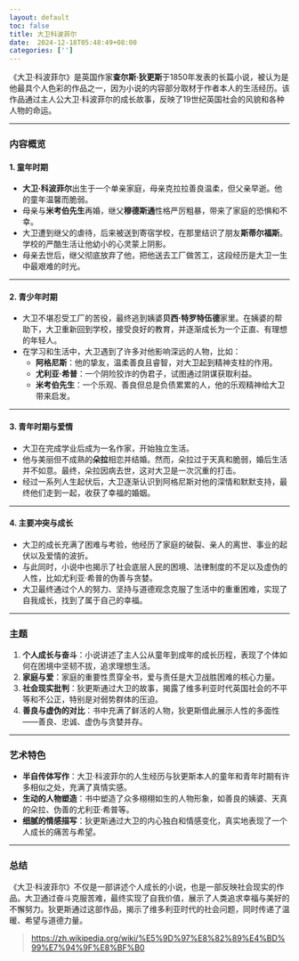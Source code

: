 ```yaml
---
layout: default
toc: false
title: 大卫科波菲尔
date:  2024-12-18T05:48:49+08:00
categories: ['']
---
```


《大卫·科波菲尔》是英国作家**查尔斯·狄更斯**于1850年发表的长篇小说，被认为是他最具个人色彩的作品之一，因为小说的内容部分取材于作者本人的生活经历。该作品通过主人公大卫·科波菲尔的成长故事，反映了19世纪英国社会的风貌和各种人物的命运。

<!--more-->
---

### **内容概览**

#### **1. 童年时期**
- **大卫·科波菲尔**出生于一个单亲家庭，母亲克拉拉善良温柔，但父亲早逝。他的童年温馨而脆弱。
- 母亲与**米考伯先生**再婚，继父**穆德斯通**性格严厉粗暴，带来了家庭的恐惧和不幸。  
- 大卫遭到继父的虐待，后来被送到寄宿学校，在那里结识了朋友**斯蒂尔福斯**。学校的严酷生活让他幼小的心灵蒙上阴影。  
- 母亲去世后，继父彻底放弃了他，把他送去工厂做苦工，这段经历是大卫一生中最艰难的时光。

---

#### **2. 青少年时期**
- 大卫不堪忍受工厂的苦役，最终逃到姨婆**贝西·特罗特伍德**家里。在姨婆的帮助下，大卫重新回到学校，接受良好的教育，并逐渐成长为一个正直、有理想的年轻人。
- 在学习和生活中，大卫遇到了许多对他影响深远的人物，比如：
  - **阿格尼斯**：他的挚友，温柔善良且睿智，对大卫起到精神支柱的作用。  
  - **尤利亚·希普**：一个阴险狡诈的伪君子，试图通过阴谋获取利益。  
  - **米考伯先生**：一个乐观、善良但总是负债累累的人，他的乐观精神给大卫带来启发。

---

#### **3. 青年时期与爱情**
- 大卫在完成学业后成为一名作家，开始独立生活。
- 他与美丽但不成熟的**朵拉**相恋并结婚。然而，朵拉过于天真和脆弱，婚后生活并不如意。最终，朵拉因病去世，这对大卫是一次沉重的打击。
- 经过一系列人生起伏后，大卫逐渐认识到阿格尼斯对他的深情和默默支持，最终他们走到一起，收获了幸福的婚姻。

---

#### **4. 主要冲突与成长**
- 大卫的成长充满了困难与考验，他经历了家庭的破裂、亲人的离世、事业的起伏以及爱情的波折。
- 与此同时，小说中也揭示了社会底层人民的困境、法律制度的不足以及虚伪的人性，比如尤利亚·希普的伪善与贪婪。
- 大卫最终通过个人的努力、坚持与道德观念克服了生活中的重重困难，实现了自我成长，找到了属于自己的幸福。

---

### **主题**
1. **个人成长与奋斗**：小说讲述了主人公从童年到成年的成长历程，表现了个体如何在困境中坚韧不拔，追求理想生活。  
2. **家庭与爱**：家庭的重要性贯穿全书，爱与责任是大卫战胜困难的核心力量。  
3. **社会现实批判**：狄更斯通过大卫的故事，揭露了维多利亚时代英国社会的不平等和不公正，特别是对弱势群体的压迫。  
4. **善良与虚伪的对比**：书中充满了鲜活的人物，狄更斯借此展示人性的多面性——善良、忠诚、虚伪与贪婪并存。

---

### **艺术特色**
- **半自传体写作**：大卫·科波菲尔的人生经历与狄更斯本人的童年和青年时期有许多相似之处，充满了真情实感。  
- **生动的人物塑造**：书中塑造了众多栩栩如生的人物形象，如善良的姨婆、天真的朵拉、伪善的尤利亚·希普等。  
- **细腻的情感描写**：狄更斯通过大卫的内心独白和情感变化，真实地表现了一个人成长的痛苦与希望。

---

### **总结**  
《大卫·科波菲尔》不仅是一部讲述个人成长的小说，也是一部反映社会现实的作品。大卫通过奋斗克服苦难，最终实现了自我价值，展示了人类追求幸福与美好的不懈努力。狄更斯通过这部作品，揭示了维多利亚时代的社会问题，同时传递了温暖、希望与道德力量。

> https://zh.wikipedia.org/wiki/%E5%9D%97%E8%82%89%E4%BD%99%E7%94%9F%E8%BF%B0